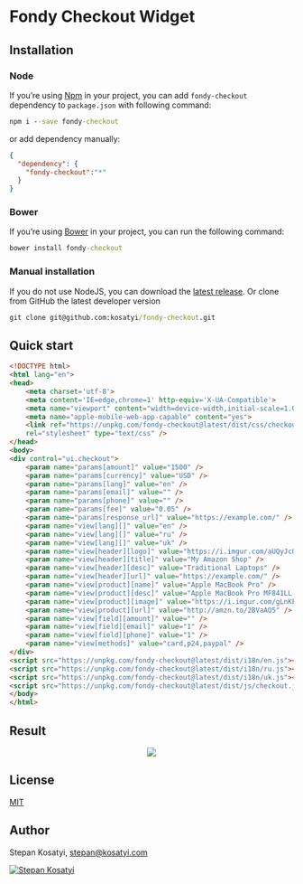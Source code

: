 # Fondy Checkout Widget



## Installation

### Node

If you’re using [Npm](https://npmjs.com/) in your project, you can add `fondy-checkout` dependency to `package.json` 
with following command:

```cmd
npm i --save fondy-checkout
```

or add dependency manually:

```json
{
  "dependency": {
    "fondy-checkout":"*"
  }
}
```

### Bower

If you’re using [Bower](https://bower.io/) in your project, you can run the following command:

```cmd
bower install fondy-checkout
```

### Manual installation

If you do not use NodeJS, you can download the
[latest release](https://github.com/kosatyi/fondy-checkout/releases).
Or clone from GitHub the latest developer version
```cmd
git clone git@github.com:kosatyi/fondy-checkout.git
```


## Quick start

```html
<!DOCTYPE html>
<html lang="en">
<head>
    <meta charset='utf-8'>
    <meta content='IE=edge,chrome=1' http-equiv='X-UA-Compatible'>
    <meta name="viewport" content="width=device-width,initial-scale=1.0,user-scalable=no">
    <meta name="apple-mobile-web-app-capable" content="yes">
    <link ref="https://unpkg.com/fondy-checkout@latest/dist/css/checkout.css" 
    rel="stylesheet" type="text/css" />
</head>
<body>
<div control="ui.checkout">
    <param name="params[amount]" value="1500" />
    <param name="params[currency]" value="USD" />
    <param name="params[lang]" value="en" />
    <param name="params[email]" value="" />
    <param name="params[phone]" value="" />
    <param name="params[fee]" value="0.05" />
    <param name="params[response_url]" value="https://example.com/" />
    <param name="view[lang][]" value="en" />
    <param name="view[lang][]" value="ru" />
    <param name="view[lang][]" value="uk" />
    <param name="view[header][logo]" value="https://i.imgur.com/aUQyJcQ.png" />
    <param name="view[header][title]" value="My Amazon Shop" />
    <param name="view[header][desc]" value="Traditional Laptops" />
    <param name="view[header][url]" value="https://example.com/" />
    <param name="view[product][name]" value="Apple MacBook Pro" />
    <param name="view[product][desc]" value="Apple MacBook Pro MF841LL Laptop with Retina Display" />
    <param name="view[product][image]" value="https://i.imgur.com/gLnKFyt.png" />
    <param name="view[product][url]" value="http://amzn.to/2BVaAQ5" />
    <param name="view[field][amount]" value="" />
    <param name="view[field][email]" value="1" />
    <param name="view[field][phone]" value="1" />
    <param name="view[methods]" value="card,p24,paypal" />
</div>
<script src="https://unpkg.com/fondy-checkout@latest/dist/i18n/en.js"></script>
<script src="https://unpkg.com/fondy-checkout@latest/dist/i18n/ru.js"></script>
<script src="https://unpkg.com/fondy-checkout@latest/dist/i18n/uk.js"></script>
<script src="https://unpkg.com/fondy-checkout@latest/dist/js/checkout.js"></script>
</body>
</html>
```

## Result

<p align="center">
    <img src="https://image.prntscr.com/image/0KJQnJALT0WgVMi9PaDoPA.png">
</p>

## License

[MIT](https://github.com/kosatyi/fondy-checkout/blob/HEAD/LICENSE)

## Author

Stepan Kosatyi, stepan@kosatyi.com

[![Stepan Kosatyi](https://img.shields.io/badge/stepan-kosatyi-purple.svg)](https://kosatyi.com/)
